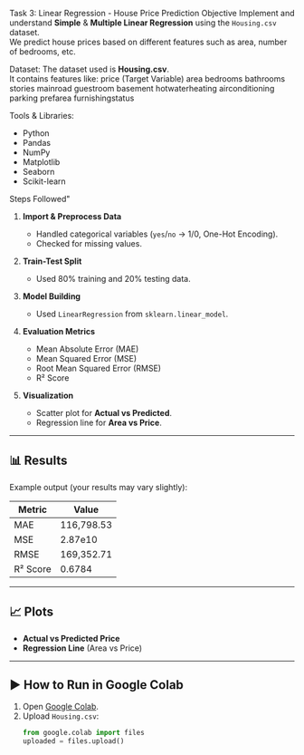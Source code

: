 Task 3: Linear Regression - House Price Prediction
Objective
Implement and understand **Simple** & **Multiple Linear Regression** using the `Housing.csv` dataset.  
We predict house prices based on different features such as area, number of bedrooms, etc.

Dataset:
The dataset used is **Housing.csv**.  
It contains features like:
price (Target Variable)
area
bedrooms
bathrooms
stories
mainroad
guestroom
basement
hotwaterheating
airconditioning
parking
prefarea
furnishingstatus

Tools & Libraries:
- Python
- Pandas
- NumPy
- Matplotlib
- Seaborn
- Scikit-learn

Steps Followed"
1. **Import & Preprocess Data**
   - Handled categorical variables (`yes`/`no` → 1/0, One-Hot Encoding).
   - Checked for missing values.
   
2. **Train-Test Split**
   - Used 80% training and 20% testing data.

3. **Model Building**
   - Used `LinearRegression` from `sklearn.linear_model`.

4. **Evaluation Metrics**
   - Mean Absolute Error (MAE)
   - Mean Squared Error (MSE)
   - Root Mean Squared Error (RMSE)
   - R² Score

5. **Visualization**
   - Scatter plot for **Actual vs Predicted**.
   - Regression line for **Area vs Price**.

---

## 📊 Results
Example output (your results may vary slightly):

| Metric   | Value |
|----------|-------|
| MAE      | 116,798.53 |
| MSE      | 2.87e10 |
| RMSE     | 169,352.71 |
| R² Score | 0.6784 |

---

## 📈 Plots
- **Actual vs Predicted Price**  
- **Regression Line** (Area vs Price)

---

## ▶ How to Run in Google Colab
1. Open [Google Colab](https://colab.research.google.com/).
2. Upload `Housing.csv`:
   ```python
   from google.colab import files
   uploaded = files.upload()
